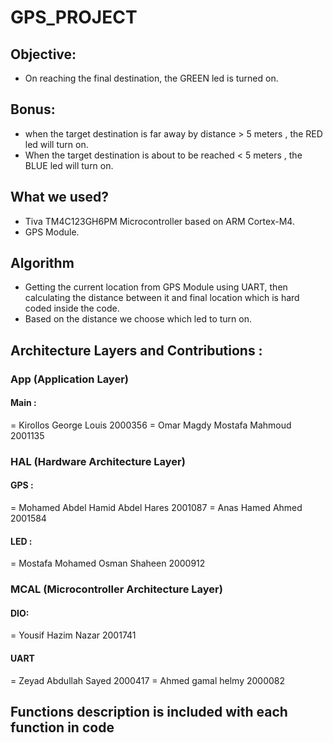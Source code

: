 # GPS_PROJECT

## Objective:
- On reaching the final destination, the GREEN led is turned on.

## Bonus:
- when the target destination is far away by distance > 5 meters , the RED led will turn on.
- When the target destination is about to be reached < 5 meters , the BLUE led will turn on.

## What we used?
- Tiva TM4C123GH6PM Microcontroller based on ARM Cortex-M4.
- GPS Module.

## Algorithm
- Getting the current location from GPS Module using UART, then calculating the distance between it and final location which is hard coded inside the code.
- Based on the distance we choose which led to turn on.

## Architecture Layers and Contributions :

### App (Application Layer)
#### Main : 
= Kirollos George Louis           2000356
= Omar Magdy Mostafa Mahmoud      2001135

### HAL (Hardware Architecture Layer)
#### GPS :
= Mohamed Abdel Hamid Abdel Hares 2001087
= Anas Hamed Ahmed                2001584
#### LED :
= Mostafa Mohamed Osman Shaheen   2000912

### MCAL (Microcontroller Architecture Layer)
#### DIO:
= Yousif Hazim Nazar              2001741
#### UART
= Zeyad Abdullah Sayed            2000417
= Ahmed gamal helmy               2000082

## Functions description is included with each function in code

